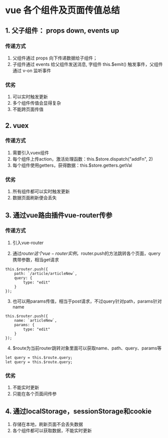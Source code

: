 # vue 各个组件及页面传值总结
## 1. 父子组件： props down, events up
### 传递方式
1. 父组件通过 props 向下传递数据给子组件；
2. 子组件通过 events 给父组件发送消息, 字组件 this.$emit() 触发事件，父组件通过 v-on 监听事件

### 优劣
1. 可以实时触发更新
2. 多个组件传值会显得复杂
3. 不能跨页面传值

## 2. vuex
### 传递方式
1. 需要引入vuex组件
2. 每个组件上传action，激活处理函数：this.$store.dispatch("addFn", 2)
3. 每个组件使用getters，获得数据：this.$store.getters.getVal

### 优劣
1. 所有组件都可以实时触发更新
2. 数据页面刷新便会丢失

## 3. 通过vue路由插件vue-router传参
### 传递方式
1. 引入vue-router

2. 通过$router这个vue-router实例，$router.push的方法跳转各个页面，query携带参数，相当get请求
```
this.$router.push({
    path: `/article/articleNew`,
    query: {
        type: "edit"
    }
});
```

3. 也可以用params传值，相当于post请求，不过query针对path，params针对name
```
this.$router.push({
    name: `articleNew`,
    params: {
        type: "edit"
    }
});
```

4. $route为当前router跳转对象里面可以获取name、path、query、params等
```
let query = this.$route.query;
let query = this.$route.query;
```

### 优劣
1. 不能实时更新
2. 只能在各个页面间传参

## 4. 通过localStorage，sessionStorage和cookie
1. 存储在本地，刷新页面不会丢失数据
2. 各个组件都可以获取数据，不能实时更新